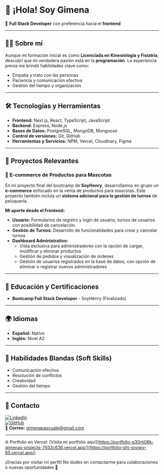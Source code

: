 # 👋 ¡Hola! Soy Gimena  
🚀 **Full Stack Developer** con preferencia hacia el **frontend**

---

##  👩‍💻 **Sobre mí**  
Aunque mi formación inicial es como **Licenciada en Kinesiología y Fisiatría**, descubrí que mi verdadera pasión está en la **programación**. La experiencia previa me brindó habilidades clave como:  
- Empatía y trato con las personas  
- Paciencia y comunicación efectiva  
- Gestión del tiempo y organización  

---

## 🛠️ **Tecnologías y Herramientas**  
- **Frontend:** Next.js, React, TypeScript, JavaScript  
- **Backend:** Express, Node.js  
- **Bases de Datos:** PostgreSQL, MongoDB, Mongoose  
- **Control de versiones:** Git, GitHub  
- **Herramientas y Servicios:** NPM, Vercel, Cloudinary, Figma  

---

## 💼 **Proyectos Relevantes**  
### 🐾 **E-commerce de Productos para Mascotas**  
En mi proyecto final del bootcamp de **SoyHenry**, desarrollamos en grupo un **e-commerce** enfocado en la venta de productos para mascotas. Este proyecto también incluía un **sistema adicional para la gestión de turnos** de peluquería.

**Mi aporte desde el Frontend:**  
- **Usuario:** Formularios de registro y login de usuario, turnos de usuarios con posibilidad de cancelación.
- **Gestión de Turnos:** Desarrollo de funcionalidades para crear y cancelar turnos  
- **Dashboard Administrativo:**  
  - Vista exclusiva para administradores con la opción de cargar, modificar y eliminar productos  
  - Gestión de pedidos y visualización de órdenes  
  - Gestión de usuarios registrados en la base de datos, con opción de eliminar o registrar nuevos administradores  

---

## 🌱 **Educación y Certificaciones**  
- **Bootcamp Full Stack Developer** - SoyHenry (Finalizado)  

---

## 🌍 **Idiomas**  
- **Español:** Nativo  
- **Inglés:** Nivel A2  

---

## 🤝 **Habilidades Blandas (Soft Skills)**  
- Comunicación efectiva  
- Resolución de conflictos  
- Creatividad  
- Gestión del tiempo  

---

## 📧 **Contacto**  
[![LinkedIn](https://img.shields.io/badge/LinkedIn-0A66C2?style=for-the-badge&logo=linkedin&logoColor=white)](https://www.linkedin.com/in/gimena-pascuale)  
[![GitHub](https://img.shields.io/badge/GitHub-333?style=for-the-badge&logo=github&logoColor=white)](https://github.com/GimenaP92)  
📧 **Correo:** [gimenapascuale@gmail.com](mailto:gimenapascuale@gmail.com)  

---
🌐 Portfolio en Vercel: [Visita mi portfolio aquí](https://portfolio-q30rti06k-gimenas-projects-7932c636.vercel.app/](https://portfolio-phi-snowy-85.vercel.app/)


¡Gracias por visitar mi perfil! No dudes en contactarme para colaboraciones o nuevas oportunidades 🚀  

